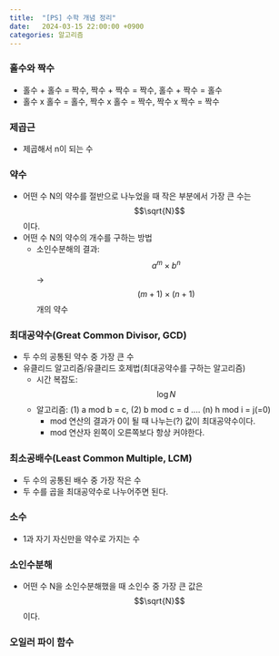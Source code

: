 ```yaml
---
title:  "[PS] 수학 개념 정리"
date:   2024-03-15 22:00:00 +0900
categories: 알고리즘
---
```


### 홀수와 짝수
- 홀수 + 홀수 = 짝수, 짝수 + 짝수 = 짝수, 홀수 + 짝수 = 홀수
- 홀수 x 홀수 = 홀수, 짝수 x 홀수 = 짝수, 짝수 x 짝수 = 짝수

### 제곱근
- 제곱해서 n이 되는 수

### 약수
- 어떤 수 N의 약수를 절반으로 나누었을 때 작은 부분에서 가장 큰 수는 $$\sqrt{N}$$이다.
- 어떤 수 N의 약수의 개수를 구하는 방법
  - 소인수분해의 결과: $$a^m \times b^n$$ -> $$ (m + 1) \times (n + 1)$$개의 약수

### 최대공약수(Great Common Divisor, GCD)
- 두 수의 공통된 약수 중 가장 큰 수
- 유클리드 알고리즘/유클리드 호제법(최대공약수를 구하는 알고리즘)
  - 시간 복잡도: $$\log N$$
  - 알고리즘: (1) a mod b = c, (2) b mod c = d .... (n) h mod i = j(=0)
    - mod 연산의 결과가 0이 될 때 나누는(?) 값이 최대공약수이다.
    - mod 연산자 왼쪽이 오른쪽보다 항상 커야한다.

### 최소공배수(Least Common Multiple, LCM)
- 두 수의 공통된 배수 중 가장 작은 수
- 두 수를 곱을 최대공약수로 나누어주면 된다.

### 소수
- 1과 자기 자신만을 약수로 가지는 수


### 소인수분해
- 어떤 수 N을 소인수분해했을 때 소인수 중 가장 큰 값은 $$\sqrt{N}$$ 이다.

### 오일러 파이 함수
